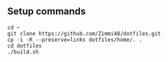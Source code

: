 ## Setup commands

    cd ~
    git clone https://github.com/Zimmi48/dotfiles.git
    cp -i -R --preserve=links dotfiles/home/. .
    cd dotfiles
    ./build.sh

